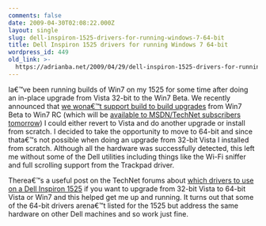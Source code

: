 ```yaml
---
comments: false
date: 2009-04-30T02:08:22.000Z
layout: single
slug: dell-inspiron-1525-drivers-for-running-windows-7-64-bit
title: Dell Inspiron 1525 drivers for running Windows 7 64-bit
wordpress_id: 449
old_link: >-
  https://adrianba.net/2009/04/29/dell-inspiron-1525-drivers-for-running-windows-7-64-bit/
---
```

Ia€™ve been running builds of Win7 on my 1525 for some time after doing an in-place upgrade from Vista 32-bit to the Win7 Beta. We recently announced that [we wona€™t support build to build upgrades](http://blogs.msdn.com/e7/archive/2009/04/07/delivering-a-quality-upgrade-experience.aspx) from Win7 Beta to Win7 RC (which will be [available to MSDN/TechNet subscribers tomorrow](http://windowsteamblog.com/blogs/windows7/archive/2009/04/24/windows-7-release-candidate-update.aspx)) I could either revert to Vista and do another upgrade or install from scratch. I decided to take the opportunity to move to 64-bit and since thata€™s not possible when doing an upgrade from 32-bit Vista I installed from scratch. Although all the hardware was successfully detected, this left me without some of the Dell utilities including things like the Wi-Fi sniffer and full scrolling support from the Trackpad driver.

 

Therea€™s a useful post on the TechNet forums about [which drivers to use on a Dell Inspiron 1525](http://social.technet.microsoft.com/Forums/en-US/w7itprohardware/thread/7e5d168b-c991-4b06-a2aa-ee8a29edac89/) if you want to upgrade from 32-bit Vista to 64-bit Vista or Win7 and this helped get me up and running. It turns out that some of the 64-bit drivers arena€™t listed for the 1525 but address the same hardware on other Dell machines and so work just fine.

 
